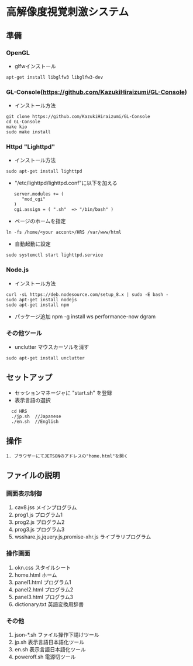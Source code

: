 # 高解像度視覚刺激システム
## 準備
### OpenGL
- glfwインストール
~~~
apt-get install libglfw3 libglfw3-dev
~~~

### GL-Console(https://github.com/KazukiHiraizumi/GL-Console)
- インストール方法
~~~
git clone https://github.com/KazukiHiraizumi/GL-Console
cd GL-Console
make kio
sudo make install
~~~

### Httpd "Lighttpd"
- インストール方法
~~~
sudo apt-get install lighttpd
~~~

- "/etc/lighttpd/lighttpd.conf"に以下を加える
~~~
   server.modules += (
      "mod_cgi"
   )
   cgi.assign = ( ".sh"  => "/bin/bash" )
~~~
- ページのホームを指定
~~~
ln -fs /home/<your accont>/HRS /var/www/html
~~~
- 自動起動に設定
~~~
sudo systemctl start lighttpd.service
~~~

### Node.js
- インストール方法
~~~
curl -sL https://deb.nodesource.com/setup_8.x | sudo -E bash -
sudo apt-get install nodejs
sudo apt-get install npm
~~~
- パッケージ追加
npm -g install ws performance-now dgram

### その他ツール
- unclutter マウスカーソルを消す
~~~
sudo apt-get install unclutter
~~~

## セットアップ
- セッションマネージャに "start.sh" を登録
- 表示言語の選択
~~~
  cd HRS
  ./jp.sh  //Japanese
  ./en.sh  //English
~~~
## 操作
~~~
1. ブラウザーにてJETSONのアドレスの"home.html"を開く
~~~

## ファイルの説明
### 画面表示制御
1. cav8.jss メインプログラム
2. prog1.js プログラム1
3. prog2.js プログラム2
4. prog3.js プログラム3
5. wsshare.js,jquery.js,promise-xhr.js ライブラリプログラム

### 操作画面
1. okn.css    スタイルシート
2. home.html   ホーム
3. panel1.html プログラム1
4. panel2.html プログラム2
5. panel3.html プログラム3
6. dictionary.txt 英語変換用辞書

### その他
1. json-*.sh ファイル操作下請けツール
2. jp.sh 表示言語日本語化ツール
3. en.sh 表示言語日本語化ツール
4. poweroff.sh 電源切ツール
